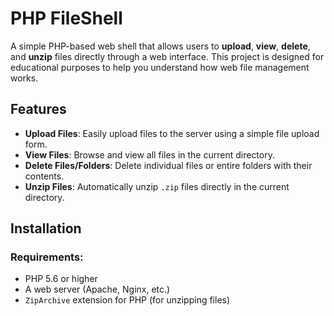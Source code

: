 # PHP FileShell

A simple PHP-based web shell that allows users to **upload**, **view**, **delete**, and **unzip** files directly through a web interface. This project is designed for educational purposes to help you understand how web file management works.

## Features

- **Upload Files**: Easily upload files to the server using a simple file upload form.
- **View Files**: Browse and view all files in the current directory.
- **Delete Files/Folders**: Delete individual files or entire folders with their contents.
- **Unzip Files**: Automatically unzip `.zip` files directly in the current directory.
  
## Installation

### Requirements:
- PHP 5.6 or higher
- A web server (Apache, Nginx, etc.)
- `ZipArchive` extension for PHP (for unzipping files)
